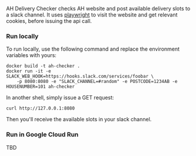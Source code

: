AH Delivery Checker checks AH website and post available delivery slots to a slack channel.
It uses [playwright](https://github.com/microsoft/playwright-python) to visit the website and get relevant cookies, before issuing the api call.

### Run locally
To run locally, use the following command and replace the environment variables with yours:
```
docker build -t ah-checker .
docker run -it -e SLACK_WEB_HOOK=https://hooks.slack.com/services/foobar \
    -p 8080:8080 -e "SLACK_CHANNEL=#random" -e POSTCODE=1234AB -e HOUSENUMBER=101 ah-checker
```

In another shell, simply issue a GET request:
```
curl http://127.0.0.1:8080
```

Then you'll receive the available slots in your slack channel.

### Run in Google Cloud Run
TBD
